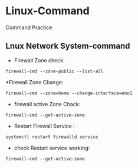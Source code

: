 # Linux-Command
Command Practice

## Lnux Network System-command

*  Firewall Zone check:

``firewall-cmd --zone-public --list-all``

*Firewall Zone Change:

``firewall-cmd --zone=home --change-interface=eno1``

* firewall active Zone Chack:

``firewall-cmd --get-active-zone``

* Restart Firewall Service :
 
 ``systemctl restart firewalld.service``
 
 * check Restart service working:
 
 
 ``firewall-cmd --get-active-zone``
 
 
